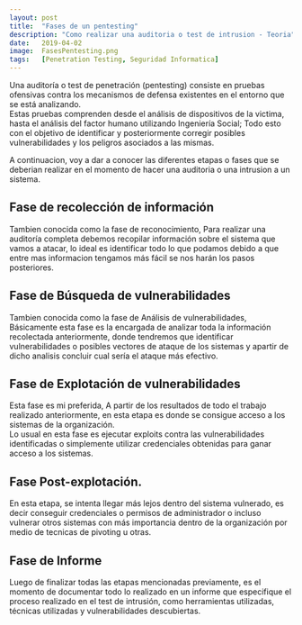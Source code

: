 ```yaml
---
layout: post
title:  "Fases de un pentesting"
description: "Como realizar una auditoria o test de intrusion - Teoria"
date:   2019-04-02
image:  FasesPentesting.png
tags:   [Penetration Testing, Seguridad Informatica]
---
```


Una auditoría o test de penetración (pentesting) consiste en pruebas ofensivas contra los mecanismos de defensa existentes en el entorno que se está analizando.  
Estas pruebas comprenden desde el análisis de dispositivos de la victima, hasta el análisis del factor humano utilizando Ingeniería Social; Todo esto con el objetivo de identificar y posteriormente corregir posibles vulnerabilidades y los peligros asociados a las mismas.  

A continuacion, voy a dar a conocer las diferentes etapas o fases que se deberian realizar en el momento de hacer una auditoria o una intrusion a un sistema.  

## Fase de recolección de información
Tambien conocida como la fase de reconocimiento, Para realizar una auditoría completa debemos recopilar información sobre el sistema que vamos a atacar, lo ideal es identificar todo lo que podamos debido a que entre mas informacion tengamos más fácil se nos harán los pasos posteriores.  

## Fase de Búsqueda de vulnerabilidades
Tambien conocida como la fase de Análisis de vulnerabilidades, Básicamente esta fase es la encargada de analizar toda la información recolectada anteriormente, donde tendremos que identificar vulnerabilidades o posibles vectores de ataque de los sistemas y apartir de dicho analisis concluir cual sería el ataque más efectivo.  

## Fase de Explotación de vulnerabilidades
Esta fase es mi preferida, A partir de los resultados de todo el trabajo realizado anteriormente, en esta etapa es donde se consigue acceso a los sistemas de la organización.  
Lo usual en esta fase es ejecutar exploits contra las vulnerabilidades identificadas o simplemente utilizar credenciales obtenidas para ganar acceso a los sistemas.  

## Fase Post-explotación.
En esta etapa, se intenta llegar más lejos dentro del sistema vulnerado, es decir conseguir credenciales o permisos de administrador o incluso vulnerar otros sistemas con más importancia dentro de la organización por medio de tecnicas de pivoting u otras.

## Fase de Informe
Luego de finalizar todas las etapas mencionadas previamente, es el momento de documentar todo lo realizado en un informe que especifique el proceso realizado en el test de intrusión, como herramientas utilizadas, técnicas utilizadas y vulnerabilidades descubiertas. 
